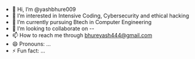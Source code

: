 - 👋 Hi, I’m @yashbhure009
- 👀 I’m interested in Intensive Coding, Cybersecurity and ethical hacking
- 🌱 I’m currently pursuing Btech in Computer Engineering 
- 💞️ I’m looking to collaborate on --
- 📫 How to reach me through bhureyash444@gmail.com
- 😄 Pronouns: ...
- ⚡ Fun fact: ...

<!---
yashbhure009/yashbhure009 is a ✨ special ✨ repository because its `README.md` (this file) appears on your GitHub profile.
You can click the Preview link to take a look at your changes.
--->
